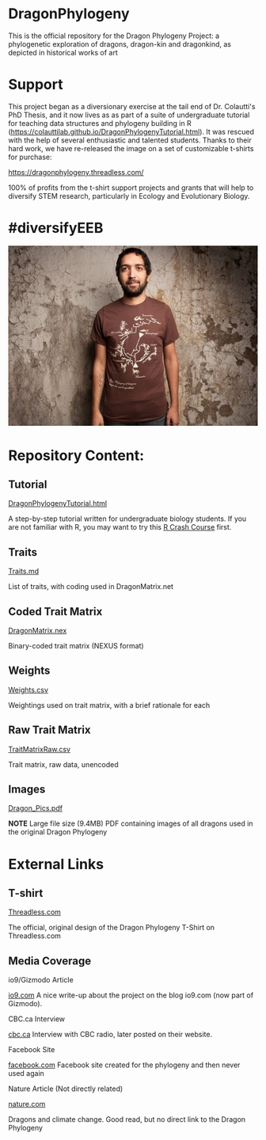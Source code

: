 # DragonPhylogeny

This is the official repository for the Dragon Phylogeny Project: a phylogenetic exploration of dragons, dragon-kin and dragonkind, as depicted in historical works of art

# Support

This project began as a diversionary exercise at the tail end of Dr. Colautti's PhD Thesis, and it now lives as as part of a suite of undergraduate tutorial for teaching data structures and phylogeny building in R (https://colauttilab.github.io/DragonPhylogenyTutorial.html). It was rescued with the help of several enthusiastic and talented students. Thanks to their hard work, we have re-released the image on a set of customizable t-shirts for purchase: 

https://dragonphylogeny.threadless.com/

100% of profits from the t-shirt support projects and grants that will help to diversify STEM research, particularly in Ecology and Evolutionary Biology.

# #diversifyEEB

![Original T-Shirt](./Original_Tshirt.jpg)

# Repository Content:

## Tutorial

[DragonPhylogenyTutorial.html](https://colauttilab.github.io/DragonPhylogenyTutorial.html) 

A step-by-step tutorial written for undergraduate biology students. If you are not familiar with R, you may want to try this [R Crash Course](https://colauttilab.github.io/RCrashCourse/1_fundamentals.html) first.

## Traits

[Traits.md](./Traits.md)

List of traits, with coding used in DragonMatrix.net

## Coded Trait Matrix

[DragonMatrix.nex](./DragonMatrix.nex)

Binary-coded trait matrix (NEXUS format)

## Weights

[Weights.csv](./Weights.csv)

Weightings used on trait matrix, with a brief rationale for each

## Raw Trait Matrix

[TraitMatrixRaw.csv](./TraitMatrixRaw.csv)

Trait matrix, raw data, unencoded

## Images

[Dragon_Pics.pdf](./Dragon_Pics.pdf)

**NOTE** Large file size (9.4MB)
PDF containing images of all dragons used in the original Dragon Phylogeny


# External Links

## T-shirt

[Threadless.com](https://www.threadless.com/product/4313/dragon_phylogeny)

The official, original design of the Dragon Phylogeny T-Shirt on Threadless.com

## Media Coverage

io9/Gizmodo Article

[io9.com](https://io9.gizmodo.com/5936427/the-evolutionary-history-of-dragons-illustrated-by-a-scientist)
A nice write-up about the project on the blog io9.com (now part of Gizmodo).

CBC.ca Interview

[cbc.ca](http://www.cbc.ca/news/canada/british-columbia/dragon-family-tree-springs-from-scientist-s-imagination-1.1218358)
Interview with CBC radio, later posted on their website.

Facebook Site

[facebook.com](https://www.facebook.com/DragonPhylogeny/?hc_ref=ARQG8kK8fOehVSNH9pYicy0hqj0itLJStZ27jpfeGpgpHB0sSIu27yaHA0wM9HDR7oY&fref=nf)
Facebook site created for the phylogeny and then never used again

Nature Article (Not directly related)

[nature.com](https://www.nature.com/articles/520042a?hc_location=ufi)

Dragons and climate change. Good read, but no direct link to the Dragon Phylogeny
